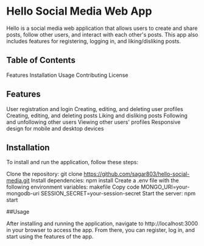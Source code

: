 # Hello Social Media Web App

Hello is a social media web application that allows users to create and share posts, follow other users, and interact with each other's posts. This app also includes features for registering, logging in, and liking/disliking posts.

## Table of Contents

Features
Installation
Usage
Contributing
License

## Features

User registration and login
Creating, editing, and deleting user profiles
Creating, editing, and deleting posts
Liking and disliking posts
Following and unfollowing other users
Viewing other users' profiles
Responsive design for mobile and desktop devices

## Installation

To install and run the application, follow these steps:

Clone the repository: git clone https://github.com/sagar803/hello-social-media.git
Install dependencies: npm install
Create a .env file with the following environment variables:
makefile
Copy code
MONGO_URI=your-mongodb-uri
SESSION_SECRET=your-session-secret
Start the server: npm start

##Usage 

After installing and running the application, navigate to http://localhost:3000 in your browser to access the app. From there, you can register, log in, and start using the features of the app.
